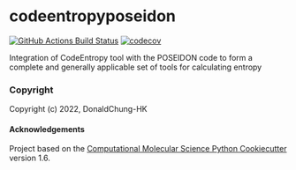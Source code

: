 codeentropyposeidon
==============================
[//]: # (Badges)
[![GitHub Actions Build Status](https://github.com/REPLACE_WITH_OWNER_ACCOUNT/codeentropyposeidon/workflows/CI/badge.svg)](https://github.com/REPLACE_WITH_OWNER_ACCOUNT/codeentropyposeidon/actions?query=workflow%3ACI)
[![codecov](https://codecov.io/gh/REPLACE_WITH_OWNER_ACCOUNT/codeentropyposeidon/branch/master/graph/badge.svg)](https://codecov.io/gh/REPLACE_WITH_OWNER_ACCOUNT/codeentropyposeidon/branch/master)


Integration of CodeEntropy tool with the POSEIDON code to form a complete and generally applicable set of tools for calculating entropy

### Copyright

Copyright (c) 2022, DonaldChung-HK


#### Acknowledgements
 
Project based on the 
[Computational Molecular Science Python Cookiecutter](https://github.com/molssi/cookiecutter-cms) version 1.6.
